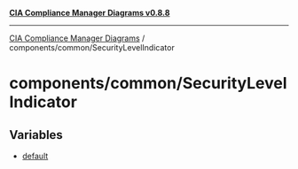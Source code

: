 [**CIA Compliance Manager Diagrams v0.8.8**](../../../README.md)

***

[CIA Compliance Manager Diagrams](../../../modules.md) / components/common/SecurityLevelIndicator

# components/common/SecurityLevelIndicator

## Variables

- [default](variables/default.md)
